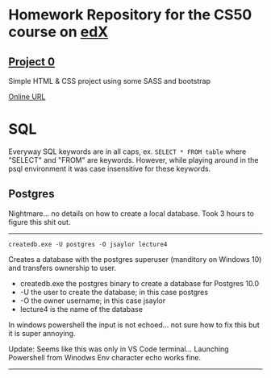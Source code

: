 # Homework Repository for the CS50 course on [edX](https://courses.edx.org/courses/course-v1:HarvardX+CS50W+Web/course/)

## [Project 0](project0/index.html)
Simple HTML & CSS project using some SASS and bootstrap

[Online URL](https://jsaylor525.github.io/WebProgrammingWithPythonAndJavascript/)

# SQL

Everyway SQL keywords are in all caps, ex. ```SELECT * FROM table``` where "SELECT" and "FROM" are keywords. However,
while playing around in the psql environment it was case insensitive for these keywords. 

## Postgres

Nightmare... no details on how to create a local database. Took 3 hours to figure this shit out.

---

```postgres
createdb.exe -U postgres -O jsaylor lecture4
```
Creates a database with the postgres superuser (manditory on Windows 10) and transfers ownership to user.

* createdb.exe the postgres binary to create a database for Postgres 10.0
* -U the user to create the database; in this case postgres
* -O the owner username; in this case jsaylor
* lecture4 is the name of the database 

In windows powershell the input is not echoed... not sure how to fix this but it is super annoying.

Update: Seems like this was only in VS Code terminal... Launching Powershell from Winodws Env character echo works fine.

---
